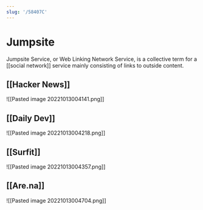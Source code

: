 ```yaml
---
slug: '/58407C'
---
```


# Jumpsite

Jumpsite Service, or Web Linking Network Service, is a collective term for a [[social network]] service mainly consisting of links to outside content.

## [[Hacker News]]

![[Pasted image 20221013004141.png]]

## [[Daily Dev]]

![[Pasted image 20221013004218.png]]

## [[Surfit]]

![[Pasted image 20221013004357.png]]

## [[Are.na]]

![[Pasted image 20221013004704.png]]
